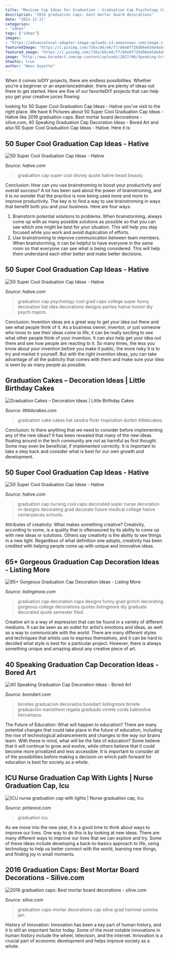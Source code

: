 ```yaml
---
title: "Mexican Cap Ideas For Graduation : Graduation Cap Psychology Cool Grad Caps College Super Funny Decoration Hat Idea Decorations Designs Parties Hative Humor Diy Psych Majors"
description: "2016 graduation caps: best mortar board decorations"
date: "2022-12-21"
categories:
- "ideas"
tags: ["ideas"]
images:
- "https://advancelocal-adapter-image-uploads.s3.amazonaws.com/image.silive.com/home/silive-media/width2048/img/seen/photo/2016/06/02/20486216-standard.jpg"
featuredImage: "https://i.pinimg.com/736x/b6/e0/f7/b6e0f726d06eb5de4a5c8b309fc823ad.jpg"
featured_image: "https://i.pinimg.com/736x/b6/e0/f7/b6e0f726d06eb5de4a5c8b309fc823ad.jpg"
image: "http://www.boredart.com/wp-content/uploads/2017/06/Speaking-Graduation-Cap-Decoration-Ideas00011.jpg"
ShowToc: true
author: "Amos Goyette"
---
```



When it comes toDIY projects, there are endless possibilities. Whether you're a beginner or an experiencedmaker, there are plenty of ideas out there to get started. Here are five of our favoriteDIY projects that can help you get your creative juices flowing: 

	

		
looking for 50 Super Cool Graduation Cap Ideas - Hative you've visit to the right place. We have 8 Pictures about 50 Super Cool Graduation Cap Ideas - Hative like 2016 graduation caps: Best mortar board decorations - silive.com, 40 Speaking Graduation Cap Decoration Ideas - Bored Art and also 50 Super Cool Graduation Cap Ideas - Hative. Here it is:
		
    
## 50 Super Cool Graduation Cap Ideas - Hative

<img loading=lazy src="https://hative.com/wp-content/uploads/2016/04/graduation-caps/9-super-cool-graduation-cap-ideas.jpg" onerror="this.onerror=null;this.src='https://tse2.mm.bing.net/th?id=OIP.-QTaK9KoQmXHyp8xocYXXQHaHa&amp;pid=15.1';" alt="50 Super Cool Graduation Cap Ideas - Hative">

_Source: hative.com_

>graduation cap super cool disney quote hative beast beauty. 

	

Conclusion: How can you use brainstroming to boost your productivity and overall success?
A lot has been said about the power of brainstroming, and it is no wonder that the practice is now being used more and more to improve productivity. The key is to find a way to use brainstroming in ways that benefit both you and your business. Here are four ways: 
1. Brainstorm potential solutions to problems. When brainstorming, always come up with as many possible solutions as possible so that you can see which one might be best for your situation. This will help you stay focused while you work and avoid duplication of efforts. 
2. Use brainstroming to improve communication between team members. When brainstorming, it can be helpful to have everyone in the same room so that everyone can see what is being considered. This will help them understand each other better and make better decisions. 

    
## 50 Super Cool Graduation Cap Ideas - Hative

<img loading=lazy src="https://hative.com/wp-content/uploads/2016/04/graduation-caps/28-super-cool-graduation-cap-ideas.jpg" onerror="this.onerror=null;this.src='https://tse2.mm.bing.net/th?id=OIP.LzQhnyyLnpThoI68JVbjswHaJ3&amp;pid=15.1';" alt="50 Super Cool Graduation Cap Ideas - Hative">

_Source: hative.com_

>graduation cap psychology cool grad caps college super funny decoration hat idea decorations designs parties hative humor diy psych majors. 

	

Conclusion: Invention ideas are a great way to get your idea out there and see what people think of it.
As a business owner, inventor, or just someone who loves to see their ideas come to life, it can be really exciting to see what other people think of your invention. It can also help get your idea out there and see how people are reacting to it. So many times, the less you know about your invention before you make it public, the more risky it is to try and market it yourself. But with the right invention ideas, you can take advantage of all the publicity that comes with them and make sure your idea is seen by as many people as possible.

    
## Graduation Cakes – Decoration Ideas | Little Birthday Cakes

<img loading=lazy src="https://www.littlebcakes.com/wp-content/uploads/2013/08/Graduation-Hat-Cake.jpg" onerror="this.onerror=null;this.src='https://tse1.mm.bing.net/th?id=OIP.jgM4365AVLlNKLt9IofPbAHaJ4&amp;pid=15.1';" alt="Graduation Cakes – Decoration Ideas | Little Birthday Cakes">

_Source: littlebcakes.com_

>graduation cake cakes hat sandra flickr inspiration durbin littlebcakes. 

	

Conclusion: Is there anything that we need to consider before implementing any of the new ideas?
It has been revealed that many of the new ideas floating around in the tech community are not as harmful as first thought. Some may even be beneficial, if implemented correctly. It is important to take a step back and consider what is best for our own growth and development.

    
## 50 Super Cool Graduation Cap Ideas - Hative

<img loading=lazy src="https://hative.com/wp-content/uploads/2016/04/graduation-caps/23-super-cool-graduation-cap-ideas.jpg" onerror="this.onerror=null;this.src='https://tse4.mm.bing.net/th?id=OIP.-1jpx8tE1K5tl1JOmy5_OgHaNL&amp;pid=15.1';" alt="50 Super Cool Graduation Cap Ideas - Hative">

_Source: hative.com_

>graduation cap nursing cool caps decorated super nurse decoration rn designs decorating grad decorate future medical college hative centerpieces schools. 

	

Attributes of creativity: What makes something creative?
Creativity, according to some, is a quality that is oftenasured by its ability to come up with new ideas or solutions. Others say creativity is the ability to see things in a new light. Regardless of what definition one adopts, creativity has been credited with helping people come up with unique and innovative ideas.

    
## 65+ Gorgeous Graduation Cap Decoration Ideas - Listing More

<img loading=lazy src="http://listingmore.com/wp-content/uploads/2016/07/graduation-cap-decoration/59-graduation-cap-decoration-ideas.jpg" onerror="this.onerror=null;this.src='https://tse1.mm.bing.net/th?id=OIP.sE74HcBem7r6Nf1g2Qh-HgHaJ4&amp;pid=15.1';" alt="65+ Gorgeous Graduation Cap Decoration Ideas - Listing More">

_Source: listingmore.com_

>graduation cap decoration caps designs funny grad grinch decorating gorgeous college decorations quotes listingmore diy graduate decorated quote semester filed. 

	

Creative art is a way of expression that can be found in a variety of different mediums. It can be seen as an outlet for artist’s emotions and ideas, as well as a way to communicate with the world. There are many different styles and techniques that artists use to express themselves, and it can be hard to decided what style is best for a particular project. However, there is always something unique and amazing about any creative piece of art.

    
## 40 Speaking Graduation Cap Decoration Ideas - Bored Art

<img loading=lazy src="http://www.boredart.com/wp-content/uploads/2017/06/Speaking-Graduation-Cap-Decoration-Ideas00011.jpg" onerror="this.onerror=null;this.src='https://tse4.mm.bing.net/th?id=OIP.UnddkhuP38hQ8-TVSDmFGwHaJ4&amp;pid=15.1';" alt="40 Speaking Graduation Cap Decoration Ideas - Bored Art">

_Source: boredart.com_

>birretes graduacion decorados boredart listingmore birrete graduación marietheot regalia graduado virrete cords babieslive hercampus. 

	

The Future of Education: What will happen to education?
There are many potential changes that could take place in the future of education, including the rise of technological advancements and changes to the way our brains learn. With these in mind, what will be the fate of education? Some believe that it will continue to grow and evolve, while others believe that it could become more privatized and less accessible. It is important to consider all of the possibilities before making a decision on which path forward for education is best for society as a whole.

    
## ICU Nurse Graduation Cap With Lights | Nurse Graduation Cap, Icu

<img loading=lazy src="https://i.pinimg.com/736x/b6/e0/f7/b6e0f726d06eb5de4a5c8b309fc823ad.jpg" onerror="this.onerror=null;this.src='https://tse3.mm.bing.net/th?id=OIP.tzAboiSse9pCZvNcyWQL7wHaJ3&amp;pid=15.1';" alt="ICU nurse graduation cap with lights | Nurse graduation cap, Icu">

_Source: pinterest.com_

>graduation icu. 

	

As we move into the new year, it is a good time to think about ways to improve our lives. One way to do this is by looking at new ideas. There are many different ways to improve our lives that we can explore and try. Some of these ideas include developing a back-to-basics approach to life, using technology to help us better connect with the world, learning new things, and finding joy in small moments.

    
## 2016 Graduation Caps: Best Mortar Board Decorations - Silive.com

<img loading=lazy src="https://advancelocal-adapter-image-uploads.s3.amazonaws.com/image.silive.com/home/silive-media/width2048/img/seen/photo/2016/06/02/20486216-standard.jpg" onerror="this.onerror=null;this.src='https://tse2.mm.bing.net/th?id=OIP.8f0myY_YVpEpdLBi5mn0ngHaFs&amp;pid=15.1';" alt="2016 graduation caps: Best mortar board decorations - silive.com">

_Source: silive.com_

>graduation caps mortar decorations cap silive grad hammel somma jan. 

	

History of Innovation:
Innovation has been a key part of human history, and it is still an important factor today. Some of the most notable innovations in human history include the wheel, television, and the internet. Innovation is a crucial part of economic development and helps improve society as a whole.

